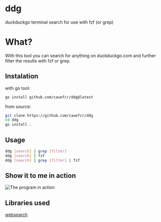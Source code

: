 # ddg
duckduckgo terminal search for use with fzf (or grep)


# What?

With this tool you can search for anything on duckduckgo.com and further filter the results with fzf or grep.

## Instalation 

with go tool:

```bash
go install github.com/cauefcr/ddg@latest
```

from source:

```bash
git clone https://github.com/cauefcr/ddg
cd ddg
go install .
```

## Usage

```bash
ddg [search] | grep [filter]
ddg [search] | fzf
ddg [search] | grep [filter] | fzf
```

## Show it to me in action

![The program in action](./ddg.gif "The program in action")

## Libraries used

[websearch](https://github.com/the-go-tool/websearch/)